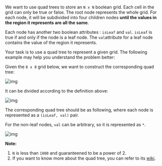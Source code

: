 We want to use quad trees to store an `N x N` boolean grid. Each cell in the grid can only be true or false. The root node represents the whole grid. For each node, it will be subdivided into four children nodes **until the values in the region it represents are all the same**.

Each node has another two boolean attributes : `isLeaf` and `val`. `isLeaf` is true if and only if the node is a leaf node. The `val`attribute for a leaf node contains the value of the region it represents.

Your task is to use a quad tree to represent a given grid. The following example may help you understand the problem better:

Given the `8 x 8` grid below, we want to construct the corresponding quad tree:

![img](https://s3-lc-upload.s3.amazonaws.com/uploads/2018/02/01/962_grid.png)

It can be divided according to the definition above:

![img](https://s3-lc-upload.s3.amazonaws.com/uploads/2018/02/01/962_grid_divided.png)

 

The corresponding quad tree should be as following, where each node is represented as a `(isLeaf, val)` pair.

For the non-leaf nodes, `val` can be arbitrary, so it is represented as `*`.

![img](https://s3-lc-upload.s3.amazonaws.com/uploads/2018/02/01/962_quad_tree.png)

**Note:**

1. `N` is less than `1000` and guaranteened to be a power of 2.
2. If you want to know more about the quad tree, you can refer to its [wiki](https://en.wikipedia.org/wiki/Quadtree).

